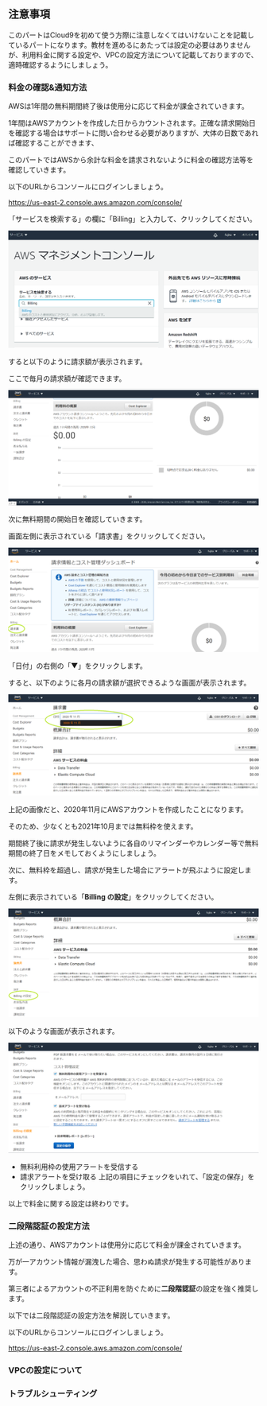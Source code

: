 ## 注意事項

このパートはCloud9を初めて使う方際に注意しなくてはいけないことを記載しているパートになります。教材を進めるにあたっては設定の必要はありませんが、利用料金に関する設定や、VPCの設定方法について記載しておりますので、適時確認するようにしましょう。

### 料金の確認&通知方法

AWSは1年間の無料期間終了後は使用分に応じて料金が課金されていきます。

1年間はAWSアカウントを作成した日からカウントされます。正確な請求開始日を確認する場合はサポートに問い合わせる必要がありますが、大体の日数であれば確認することができます、

このパートではAWSから余計な料金を請求されないように料金の確認方法等を確認していきます。

以下のURLからコンソールにログインしましょう。

https://us-east-2.console.aws.amazon.com/console/

「サービスを検索する」の欄に「Billing」と入力して、クリックしてください。

![billing.png](asset/billing.png)

すると以下のように請求額が表示されます。

ここで毎月の請求額が確認できます。

![billing_top.png](asset/billing_top.png)

次に無料期間の開始日を確認していきます。

画面左側に表示されている「請求書」をクリックしてください。

![billing2.png](asset/billing2.png)

「日付」の右側の「▼」をクリックします。

すると、以下のように各月の請求額が選択できるような画面が表示されます。

![billing_month.png](asset/billing_month.png)

上記の画像だと、2020年11月にAWSアカウントを作成したことになります。

そのため、少なくとも2021年10月までは無料枠を使えます。

期間終了後に請求が発生しないように各自のリマインダーやカレンダー等で無料期間の終了日をメモしておくようにしましょう。

次に、無料枠を超過し、請求が発生した場合にアラートが飛ぶように設定します。

左側に表示されている「**Billing の設定**」をクリックしてください。


![billing_setting.png](asset/billing_setting.png)

以下のような画面が表示されます。

![billing_alert.png](asset/billing_alert.png)

- 無料利用枠の使用アラートを受信する
- 請求アラートを受け取る
上記の項目にチェックをいれて、「設定の保存」をクリックしましょう。

以上で料金に関する設定は終わりです。

### 二段階認証の設定方法

上述の通り、AWSアカウントは使用分に応じて料金が課金されていきます。

万が一アカウント情報が漏洩した場合、思わぬ請求が発生する可能性があります。

第三者によるアカウントの不正利用を防ぐために**二段階認証**の設定を強く推奨します。

以下では二段階認証の設定方法を解説していきます。

以下のURLからコンソールにログインしましょう。

https://us-east-2.console.aws.amazon.com/console/



### VPCの設定について

### トラブルシューティング

